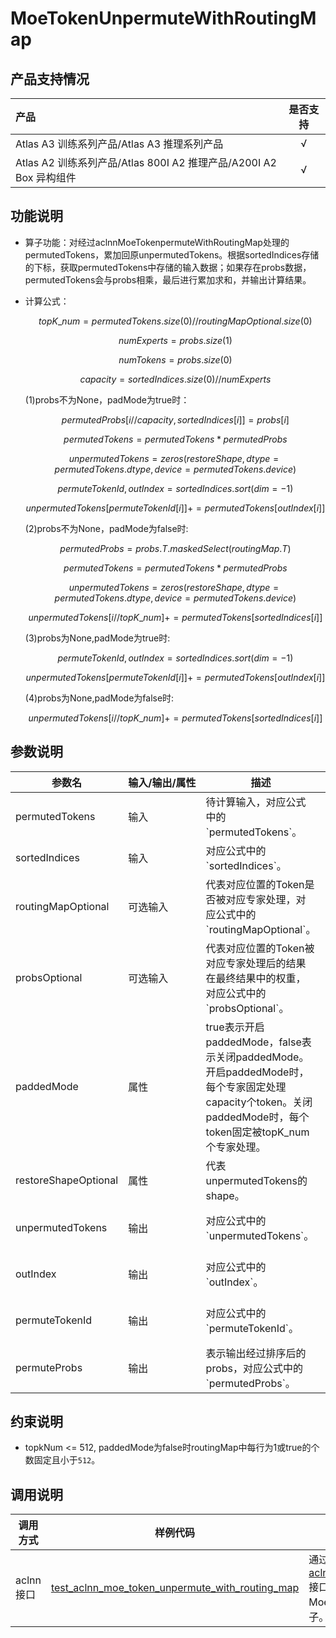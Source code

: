 # MoeTokenUnpermuteWithRoutingMap

## 产品支持情况

|产品             |  是否支持  |
|:-------------------------|:----------:|
|  <term>Atlas A3 训练系列产品/Atlas A3 推理系列产品</term>   |     √    |
|  <term>Atlas A2 训练系列产品/Atlas 800I A2 推理产品/A200I A2 Box 异构组件</term>     |     √    |

## 功能说明

- 算子功能：对经过aclnnMoeTokenpermuteWithRoutingMap处理的permutedTokens，累加回原unpermutedTokens。根据sortedIndices存储的下标，获取permutedTokens中存储的输入数据；如果存在probs数据，permutedTokens会与probs相乘，最后进行累加求和，并输出计算结果。
- 计算公式：

  $$
  topK\_num= permutedTokens.size(0) // routingMapOptional.size(0)
  $$

  $$
  numExperts = probs.size(1)
  $$

  $$
  numTokens = probs.size(0)
  $$

  $$
  capacity = sortedIndices.size(0) // numExperts
  $$

  (1)probs不为None，padMode为true时：

  $$
  permutedProbs  [i//capacity,sortedIndices[i]]=probs[i]
  $$

  $$
  permutedTokens = permutedTokens  * permutedProbs
  $$

  $$
  unpermutedTokens= zeros(restoreShape, dtype=permutedTokens.dtype, device=permutedTokens.device)
  $$

  $$
  permuteTokenId, outIndex= sortedIndices.sort(dim=-1)
  $$

  $$
  unpermutedTokens[permuteTokenId[i]] += permutedTokens[outIndex[i]]
  $$

  (2)probs不为None，padMode为false时:

  $$
  permutedProbs = probs.T.maskedSelect(routingMap.T)
  $$

  $$
  permutedTokens = permutedTokens  * permutedProbs
  $$

  $$
  unpermutedTokens= zeros(restoreShape, dtype=permutedTokens.dtype, device=permutedTokens.device)
  $$

  $$
  unpermutedTokens[i//topK\_num] += permutedTokens[sortedIndices[i]]
  $$


  (3)probs为None,padMode为true时:

  $$
  permuteTokenId, outIndex= sortedIndices.sort(dim=-1)
  $$

  $$
  unpermutedTokens[permuteTokenId[i]] += permutedTokens[outIndex[i]]
  $$

  (4)probs为None,padMode为false时:

  $$
  unpermutedTokens[i//topK\_num] += permutedTokens[sortedIndices[i]]
  $$

## 参数说明

<table style="table-layout: auto; width: 100%">
  <thead>
    <tr>
      <th style="white-space: nowrap">参数名</th>
      <th style="white-space: nowrap">输入/输出/属性</th>
      <th style="white-space: nowrap">描述</th>
      <th style="white-space: nowrap">数据类型</th>
      <th style="white-space: nowrap">数据格式</th>
    </tr>
  </thead>
  <tbody>
    <tr>
      <td>permutedTokens</td>
      <td>输入</td>
      <td>待计算输入，对应公式中的`permutedTokens`。</td>
      <td>FLOAT16、BFLOAT16、FLOAT32</td>
      <td>ND</td>
    </tr>
    <tr>
      <td>sortedIndices</td>
      <td>输入</td>
      <td>对应公式中的`sortedIndices`。</td>
      <td>INT32</td>
      <td>ND</td>
    </tr>
    <tr>
      <td>routingMapOptional</td>
      <td>可选输入</td>
      <td>代表对应位置的Token是否被对应专家处理，对应公式中的`routingMapOptional`。</td>
      <td>INT8、BOOL</td>
      <td>ND</td>
    </tr>
    <tr>
      <td>probsOptional</td>
      <td>可选输入</td>
      <td>代表对应位置的Token被对应专家处理后的结果在最终结果中的权重，对应公式中的`probsOptional`。</td>
      <td>FLOAT16、BFLOAT16、FLOAT32</td>
      <td>ND</td>
    </tr>
    <tr>
      <td>paddedMode</td>
      <td>属性</td>
      <td>true表示开启paddedMode，false表示关闭paddedMode。开启paddedMode时，每个专家固定处理capacity个token。关闭paddedMode时，每个token固定被topK_num个专家处理。</td>
      <td>BOOL</td>
      <td>-</td>
    </tr>
    <tr>
      <td>restoreShapeOptional</td>
      <td>属性</td>
      <td>代表unpermutedTokens的shape。</td>
      <td>aclIntArray*</td>
      <td>-</td>
    </tr>
    <tr>
      <td>unpermutedTokens</td>
      <td>输出</td>
      <td>对应公式中的`unpermutedTokens`。</td>
      <td>FLOAT16、BFLOAT16、FLOAT32</td>
      <td>ND</td>
    </tr>
    <tr>
      <td>outIndex</td>
      <td>输出</td>
      <td>对应公式中的`outIndex`。</td>
      <td>FLOAT16、BFLOAT16、FLOAT32</td>
      <td>ND</td>
    </tr>
    <tr>
      <td>permuteTokenId</td>
      <td>输出</td>
      <td>对应公式中的`permuteTokenId`。</td>
      <td>FLOAT16、BFLOAT16、FLOAT32</td>
      <td>ND</td>
    </tr>
    <tr>
      <td>permuteProbs</td>
      <td>输出</td>
      <td>表示输出经过排序后的probs，对应公式中的`permutedProbs`。</td>
      <td>FLOAT16、BFLOAT16、FLOAT32</td>
      <td>ND</td>
    </tr>
  </tbody></table>

## 约束说明

-   topkNum <= 512, paddedMode为false时routingMap中每行为1或true的个数固定且小于`512`。

## 调用说明

| 调用方式   | 样例代码           | 说明                                         |
| ---------------- | --------------------------- | --------------------------------------------------- |
| aclnn接口  | [test_aclnn_moe_token_unpermute_with_routing_map](examples/test_aclnn_moe_token_unpermute_with_routing_map.cpp) | 通过[aclnnMoeTokenUnpermuteWithRoutingMap](docs/aclnnMoeTokenUnpermuteWithRoutingMap.md)接口方式调用MoeTokenUnpermuteWithRoutingMap算子。 |